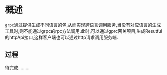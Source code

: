 # 概述
`grpc`通过提供生成不同语言的包,从而实现跨语言调用服务,当没有对应语言的生成工具时,则不能通过grpc的rpc方法调用.此时,可以通过gprc网关项目,生成Resutful的httpApi接口,这样客户端也可以通过http请求调用服务端.

## 过程
待完成.........
